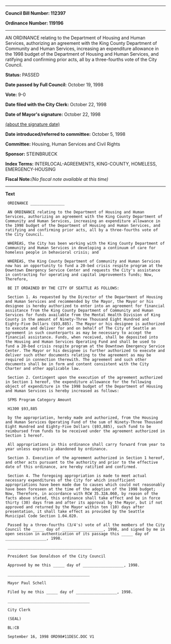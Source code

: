 

********

**Council Bill Number: 112397**
   
**Ordinance Number: 119196**
********

 AN ORDINANCE relating to the Department of Housing and Human Services, authorizing an agreement with the King County Department of Community and Human Services, increasing an expenditure allowance in the 1998 budget of the Department of Housing and Human Services, and ratifying and confirming prior acts, all by a three-fourths vote of the City Council.

**Status:** PASSED
   
**Date passed by Full Council:** October 19, 1998
   
**Vote:** 9-0
   
**Date filed with the City Clerk:** October 22, 1998
   
**Date of Mayor's signature:** October 22, 1998
   
[(about the signature date)](/~public/approvaldate.htm)
   
   
   
**Date introduced/referred to committee:** October 5, 1998
   
**Committee:** Housing, Human Services and Civil Rights
   
**Sponsor:** STEINBRUECK
   
   
**Index Terms:** INTERLOCAL-AGREEMENTS, KING-COUNTY, HOMELESS, EMERGENCY-HOUSING

**Fiscal Note:**_(No fiscal note available at this time)_

********

**Text**
   
```
 ORDINANCE _______________

 AN ORDINANCE relating to the Department of Housing and Human Services, authorizing an agreement with the King County Department of Community and Human Services, increasing an expenditure allowance in the 1998 budget of the Department of Housing and Human Services, and ratifying and confirming prior acts, all by a three-fourths vote of the City Council.

 WHEREAS, the City has been working with the King County Department of Community and Human Services in developing a continuum of care for homeless people in behavioral crisis; and

 WHEREAS, the King County Department of Community and Human Services now has an opportunity to fund a 20-bed crisis respite program at the Downtown Emergency Service Center and requests the City's assistance in contracting for operating and capital improvements funds; Now, Therefore,

 BE IT ORDAINED BY THE CITY OF SEATTLE AS FOLLOWS:

 Section 1. As requested by the Director of the Department of Housing and Human Services and recommended by the Mayor, the Mayor or his designee is hereby authorized to enter into an agreement for financial assistance from the King County Department of Community and Human Services for funds available from the Mental Health Division of King County in the amount of Ninety-Three Thousand Eight Hundred and Eighty-Five Dollars ($93,885). The Mayor or his designee is authorized to execute and deliver for and on behalf of The City of Seattle an agreement in such counterparts as may be necessary to accept the financial assistance. Funds, when received, shall be deposited into the Housing and Human Services Operating Fund and shall be used to fund a 20-bed crisis respite program at the Downtown Emergency Service Center. The Mayor or his designee is further authorized to execute and deliver such other documents relating to the agreement as may be required in connection therewith. The agreement and such other documents shall be in form and content consistent with the City Charter and other applicable law.

 Section 2. Contingent upon the execution of the agreement authorized in Section 1 hereof, the expenditure allowance for the following object of expenditure in the 1998 budget of the Department of Housing and Human Services is hereby increased as follows:

 SFMS Program Category Amount

 H1300 $93,885

 by the appropriation, hereby made and authorized, from the Housing and Human Services Operating Fund of the sum of Ninety-Three Thousand Eight Hundred and Eighty-Five Dollars ($93,885), such fund to be reimbursed from funds to be received under the agreement authorized in Section 1 hereof.

 All appropriations in this ordinance shall carry forward from year to year unless expressly abandoned by ordinance.

 Section 3. Execution of the agreement authorized in Section 1 hereof, and other acts pursuant to the authority and prior to the effective date of this ordinance, are hereby ratified and confirmed.

 Section 4. The foregoing appropriation is made to meet actual necessary expenditures of the City for which insufficient appropriations have been made due to causes which could not reasonably have been foreseen at the time of the adoption of the 1998 budget; Now, Therefore, in accordance with RCW 35.32A.060, by reason of the facts above stated, this ordinance shall take effect and be in force thirty (30) days from and after its approval by the Mayor, but if not approved and returned by the Mayor within ten (10) days after presentation, it shall take effect as provided by the Seattle Municipal Code Section 1.04.020.

 Passed by a three-fourths (3/4's) vote of all the members of the City Council the _____ day of __________________, 1998, and signed by me in open session in authentication of its passage this _____ day of __________________, 1998.

 _____________________________________

 President Sue Donaldson of the City Council

 Approved by me this _____ day of __________________, 1998.

 ____________________________________

 Mayor Paul Schell

 Filed by me this _____ day of __________________, 1998.

 ____________________________________

 City Clerk

 (SEAL)

 BL:CB

 September 16, 1998 ORD98#11DESC.DOC V1

```
